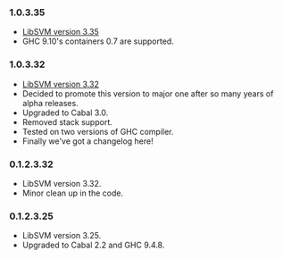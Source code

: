 ### 1.0.3.35
* [LibSVM version 3.35](https://www.csie.ntu.edu.tw/~cjlin/libsvm/)
* GHC 9.10's containers 0.7 are supported.

### 1.0.3.32
* [LibSVM version 3.32](https://www.csie.ntu.edu.tw/~cjlin/libsvm/)
* Decided to promote this version to major one after so many years of alpha releases.
* Upgraded to Cabal 3.0.
* Removed stack support.
* Tested on two versions of GHC compiler.
* Finally we've got a changelog here!

### 0.1.2.3.32
* LibSVM version 3.32.
* Minor clean up in the code.

### 0.1.2.3.25
* LibSVM version 3.25.
* Upgraded to Cabal 2.2 and GHC 9.4.8.